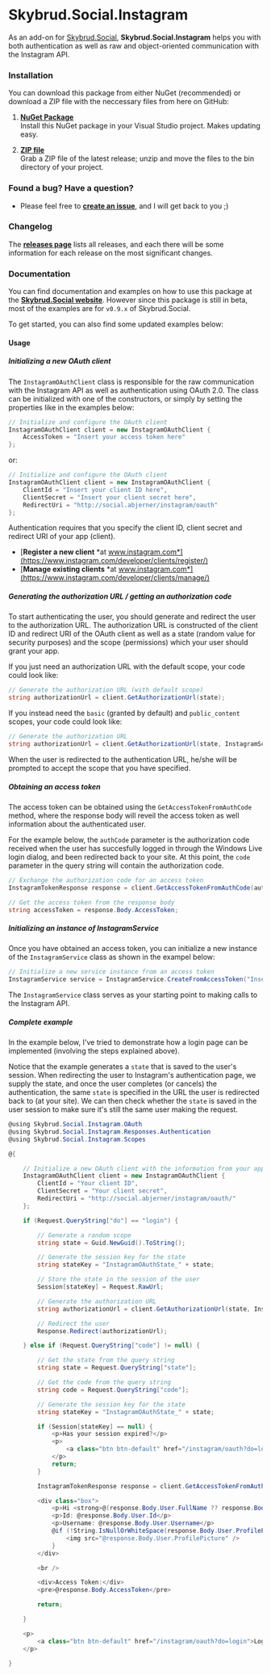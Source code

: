 Skybrud.Social.Instagram
========================

As an add-on for [Skybrud.Social](https://github.com/abjerner/Skybrud.Social), **Skybrud.Social.Instagram** helps you with both authentication as well as raw and object-oriented communication with the Instagram API.

### Installation

You can download this package from either NuGet (recommended) or download a ZIP file with the neccessary files from here on GitHub:

1. [**NuGet Package**][NuGetPackage]  
Install this NuGet package in your Visual Studio project. Makes updating easy.

2. [**ZIP file**][GitHubRelease]  
Grab a ZIP file of the latest release; unzip and move the files to the bin directory of your project.

### Found a bug? Have a question?

* Please feel free to [**create an issue**][Issues], and I will get back to you ;)

### Changelog

The [**releases page**][Releases] lists all releases, and each there will be some information for each release on the most significant changes.

### Documentation

You can find documentation and examples on how to use this package at the [**Skybrud.Social website**][Website]. However since this package is still in beta, most of the examples are for `v0.9.x` of Skybrud.Social.

To get started, you can also find some updated examples below:




#### Usage

##### Initializing a new OAuth client

The `InstagramOAuthClient` class is responsible for the raw communication with the Instagram API as well as authentication using OAuth 2.0. The class can be initialized with one of the constructors, or simply by setting the properties like in the examples below:

```C#
// Initialize and configure the OAuth client
InstagramOAuthClient client = new InstagramOAuthClient {
    AccessToken = "Insert your access token here"
};
```

or:

```C#
// Initialize and configure the OAuth client
InstagramOAuthClient client = new InstagramOAuthClient {
    ClientId = "Insert your client ID here",
    ClientSecret = "Insert your client secret here",
    RedirectUri = "http://social.abjerner/instagram/oauth"
};
```

Authentication requires that you specify the client ID, client secret and redirect URI of your app (client).

* [**Register a new client** *at www.instagram.com*](https://www.instagram.com/developer/clients/register/)
* [**Manage existing clients** *at www.instagram.com*](https://www.instagram.com/developer/clients/manage/)


##### Generating the authorization URL / getting an authorization code

To start authenticating the user, you should generate and redirect the user to the authorization URL. The authorization URL is constructed of the client ID and redirect URI of the OAuth client as well as a state (random value for security purposes) and the scope (permissions) which your user should grant your app.

If you just need an authorization URL with the default scope, your code could look like:

```C#
// Generate the authorization URL (with default scope)
string authorizationUrl = client.GetAuthorizationUrl(state);
```

If you instead need the `basic` (granted by default) and `public_content` scopes, your code could look like:

```C#
// Generate the authorization URL
string authorizationUrl = client.GetAuthorizationUrl(state, InstagramScopes.Basic + InstagramScopes.PublicContent);
```

When the user is redirected to the authentication URL, he/she will be prompted to accept the scope that you have specified.





##### Obtaining an access token

The access token can be obtained using the `GetAccessTokenFromAuthCode` method, where the response body will reveil the access token as well information about the authenticated user.

For the example below, the `authCode` parameter is the authorization code received when the user has succesfully logged in through the Windows Live login dialog, and been redirected back to your site. At this point, the `code` parameter in the query string will contain the authorization code.

```C#
// Exchange the authorization code for an access token
InstagramTokenResponse response = client.GetAccessTokenFromAuthCode(authCode);

// Get the access token from the response body
string accessToken = response.Body.AccessToken;
```





##### Initializing an instance of InstagramService

Once you have obtained an access token, you can initialize a new instance of the `InstagramService` class as shown in the exampel below:

```C#
// Initialize a new service instance from an access token
InstagramService service = InstagramService.CreateFromAccessToken("Insert your access token here");
```

The `InstagramService` class serves as your starting point to making calls to the Instagram API.



##### Complete example

In the example below, I've tried to demonstrate how a login page can be implemented (involving the steps explained above).

Notice that the example generates a `state` that is saved to the user's session. When redirecting the user to Instagram's authentication page, we supply the state, and once the user completes (or cancels) the authentication, the same `state` is specified in the URL the user is redirected back to (at your site). We can then check whether the `state` is saved in the user session to make sure it's still the same user making the request.

```C#
@using Skybrud.Social.Instagram.OAuth
@using Skybrud.Social.Instagram.Responses.Authentication
@using Skybrud.Social.Instagram.Scopes

@{

    // Initialize a new OAuth client with the information from your app
    InstagramOAuthClient client = new InstagramOAuthClient {
        ClientId = "Your client ID",
        ClientSecret = "Your client secret",
        RedirectUri = "http://social.abjerner/instagram/oauth/"
    };

    if (Request.QueryString["do"] == "login") {

        // Generate a random scope
        string state = Guid.NewGuid().ToString();

        // Generate the session key for the state
        string stateKey = "InstagramOAuthState_" + state;

        // Store the state in the session of the user
        Session[stateKey] = Request.RawUrl;

        // Generate the authorization URL
        string authorizationUrl = client.GetAuthorizationUrl(state, InstagramScopes.PublicContent);

        // Redirect the user
        Response.Redirect(authorizationUrl);

    } else if (Request.QueryString["code"] != null) {

        // Get the state from the query string
        string state = Request.QueryString["state"];

        // Get the code from the query string
        string code = Request.QueryString["code"];

        // Generate the session key for the state
        string stateKey = "InstagramOAuthState_" + state;

        if (Session[stateKey] == null) {
            <p>Has your session expired?</p>
            <p>
                <a class="btn btn-default" href="/instagram/oauth?do=login">Re-try login</a>
            </p>
            return;
        }

        InstagramTokenResponse response = client.GetAccessTokenFromAuthCode(code);

        <div class="box">
            <p>Hi <strong>@(response.Body.User.FullName ?? response.Body.User.Username)</strong></p>
            <p>Id: @response.Body.User.Id</p>
            <p>Username: @response.Body.User.Username</p>
            @if (!String.IsNullOrWhiteSpace(response.Body.User.ProfilePicture)) {
                <img src="@response.Body.User.ProfilePicture" />
            }
        </div>

        <br />

        <div>Access Token:</div>
        <pre>@response.Body.AccessToken</pre>

        return;

    }

    <p>
        <a class="btn btn-default" href="/instagram/oauth?do=login">Login with Instagram</a>
    </p>

}
```





[Website]: http://social.skybrud.dk/instagram/
[NuGetPackage]: https://www.nuget.org/packages/Skybrud.Social.Instagram
[GitHubRelease]: https://github.com/abjerner/Skybrud.Social.Instagram/releases/latest
[Releases]: https://github.com/abjerner/Skybrud.Social.Instagram/releases
[Issues]: https://github.com/abjerner/Skybrud.Social.Instagram/issues
